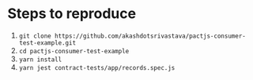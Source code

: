 # Steps to reproduce

1. `git clone https://github.com/akashdotsrivastava/pactjs-consumer-test-example.git`
2. `cd pactjs-consumer-test-example`
3. `yarn install`
4. `yarn jest contract-tests/app/records.spec.js`